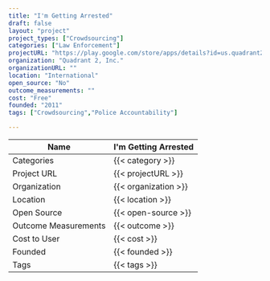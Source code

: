 ```yaml
---
title: "I'm Getting Arrested"
draft: false
layout: "project"
project_types: ["Crowdsourcing"]
categories: ["Law Enforcement"]
projectURL: "https://play.google.com/store/apps/details?id=us.quadrant2.arrested&hl=en"
organization: "Quadrant 2, Inc."
organizationURL: ""
location: "International"
open_source: "No"
outcome_measurements: ""
cost: "Free"
founded: "2011"
tags: ["Crowdsourcing","Police Accountability"]

---
```



Name                    |  I'm Getting Arrested    
------------------------|----
Categories              | {{< category >}} 
Project URL             | {{< projectURL >}} 
Organization            | {{< organization >}} 
Location                | {{< location >}} 
Open Source             | {{< open-source >}} 
Outcome Measurements    | {{< outcome >}} 
Cost to User            | {{< cost >}} 
Founded                 | {{< founded >}} 
Tags                    | {{< tags >}} 

